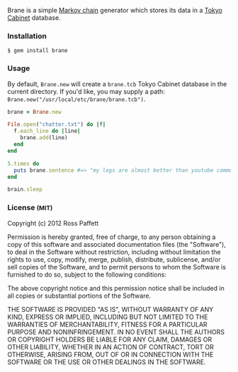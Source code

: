 Brane is a simple [Markov chain](http://en.wikipedia.org/wiki/Markov_chain) generator which stores its data in a [Tokyo Cabinet](http://fallabs.com/tokyocabinet/) database.

### Installation

    $ gem install brane

### Usage

By default, `Brane.new` will create a `brane.tcb` Tokyo Cabinet database in the current directory. If you'd like, you may supply a path: `Brane.new("/usr/local/etc/brane/brane.tcb")`.

```ruby
brane = Brane.new

File.open("chatter.txt") do |f|
  f.each_line do |line|
    brane.add(line)
  end
end

5.times do
  puts brane.sentence #=> "my legs are almost better than youtube comments"
end

brain.sleep
```

### License <small>(MIT)</small>

Copyright (c) 2012 Ross Paffett

Permission is hereby granted, free of charge, to any person obtaining a copy of this software and associated documentation files (the "Software"), to deal in the Software without restriction, including without limitation the rights to use, copy, modify, merge, publish, distribute, sublicense, and/or sell copies of the Software, and to permit persons to whom the Software is furnished to do so, subject to the following conditions:

The above copyright notice and this permission notice shall be included in all copies or substantial portions of the Software.

THE SOFTWARE IS PROVIDED "AS IS", WITHOUT WARRANTY OF ANY KIND, EXPRESS OR IMPLIED, INCLUDING BUT NOT LIMITED TO THE WARRANTIES OF MERCHANTABILITY, FITNESS FOR A PARTICULAR PURPOSE AND NONINFRINGEMENT. IN NO EVENT SHALL THE AUTHORS OR COPYRIGHT HOLDERS BE LIABLE FOR ANY CLAIM, DAMAGES OR OTHER LIABILITY, WHETHER IN AN ACTION OF CONTRACT, TORT OR OTHERWISE, ARISING FROM, OUT OF OR IN CONNECTION WITH THE SOFTWARE OR THE USE OR OTHER DEALINGS IN THE SOFTWARE.
